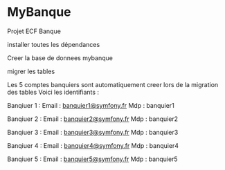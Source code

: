 # MyBanque
Projet ECF Banque

installer toutes les dépendances

Creer la base de donnees mybanque

migrer les tables

Les 5 comptes banquiers sont automatiquement creer lors de la migration des tables
Voici les identifiants :

Banqiuer 1 :
Email : banquier1@symfony.fr
Mdp :   banquier1

Banqiuer 2 :
Email : banquier2@symfony.fr
Mdp :   banquier2

Banqiuer 3 :
Email : banquier3@symfony.fr
Mdp :   banquier3

Banqiuer 4 :
Email : banquier4@symfony.fr
Mdp :   banquier4

Banqiuer 5 :
Email : banquier5@symfony.fr
Mdp :   banquier5

